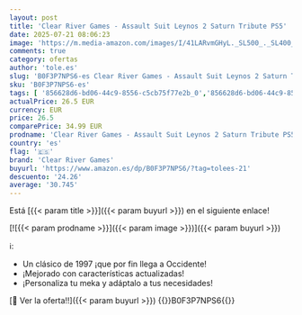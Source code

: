 ```yaml
---
layout: post
title: 'Clear River Games - Assault Suit Leynos 2 Saturn Tribute PS5'
date: 2025-07-21 08:06:23
image: 'https://m.media-amazon.com/images/I/41LARvmGHyL._SL500_._SL400_.jpg'
comments: true
category: ofertas
author: 'tole.es'
slug: 'B0F3P7NPS6-es Clear River Games - Assault Suit Leynos 2 Saturn Tribute PS5'
sku: 'B0F3P7NPS6-es'
tags: [ '856628d6-bd06-44c9-8556-c5cb75f77e2b_0','856628d6-bd06-44c9-8556-c5cb75f77e2b_2201','856628d6-bd06-44c9-8556-c5cb75f77e2b_3601','856628d6-bd06-44c9-8556-c5cb75f77e2b_9501','Arborist Merchandising Root','Hardware y juegos para PlayStation 5','Juegos para PlayStation 5','Outlet Videojuegos','Preventa de Videojuegos','Self Service','Special Features Stores','Videojuegos','Videojuegos más esperados','clear river games','ps5','🇪🇸', ]
actualPrice: 26.5 EUR
currency: EUR
price: 26.5
comparePrice: 34.99 EUR
prodname: 'Clear River Games - Assault Suit Leynos 2 Saturn Tribute PS5'
country: 'es'
flag: '🇪🇸'
brand: 'Clear River Games'
buyurl: 'https://www.amazon.es/dp/B0F3P7NPS6/?tag=tolees-21'
descuento: '24.26'
average: '30.745'
---
```


Está [{{< param title >}}]({{< param buyurl >}}) en el siguiente enlace!

[![{{< param prodname >}}]({{< param image >}})]({{< param buyurl >}})

ℹ️:

- Un clásico de 1997 ¡que por fin llega a Occidente!
- ¡Mejorado con características actualizadas!
- ¡Personaliza tu meka y adáptalo a tus necesidades!

[🛒 Ver la oferta!!]({{< param buyurl >}})
{{<world>}}B0F3P7NPS6{{</world>}}

